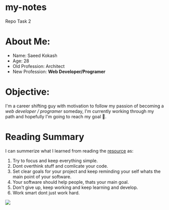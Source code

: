 # my-notes
Repo Task 2 

# **About Me:**
- Name: Saeed Kokash
- Age: 28
- Old Profession: Architect
- New Profession: **Web Developer/Programer**

# **Objective:**
I'm a career shifting guy with motivation to follow my passion of becoming a *web developer / programer* someday, I'm currently working through my path and hopefully I'm going to reach my goal 🤞.



# Reading Summary
I can summerize what I learned from reading the [resource](https://www.freecodecamp.org/news/learn-the-fundamentals-of-a-good-developer-mindset-in-15-minutes-81321ab8a682/) as:

1. Try to focus and keep everything simple. 
2. Dont overthink stuff and comlicate your code.
3. Set clear goals for your project and keep reminding your self whats the main point of your software.
4. Your software should help people, thats your main goal.
5. Don't give up, keep working and keep learning and develop.
6. Work smart dont just work hard.

![](https://images.yourstory.com/cs/wordpress/2017/02/105-work-smart.jpg)






